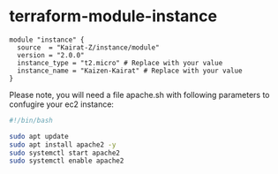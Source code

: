 # terraform-module-instance


```hcl
module "instance" {
  source  = "Kairat-Z/instance/module"
  version = "2.0.0"
  instance_type = "t2.micro" # Replace with your value
  instance_name = "Kaizen-Kairat" # Replace with your value
}
```

Please note, you will need a file apache.sh with following parameters to confugire your ec2 instance:

```bash
#!/bin/bash

sudo apt update
sudo apt install apache2 -y
sudo systemctl start apache2
sudo systemctl enable apache2
```